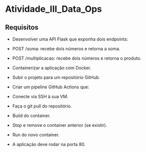 # Atividade_III_Data_Ops

## Requisitos

- Desenvolver uma API Flask que exponha dois endpoints:

- POST /soma: recebe dois números e retorna a soma.

- POST /multiplicacao: recebe dois números e retorna o produto.

- Containerizar a aplicação com Docker.

- Subir o projeto para um repositório GitHub.

- Criar um pipeline GitHub Actions que:

- Conecte via SSH à sua VM.

- Faça o git pull do repositório.

- Build do container.

- Stop e remove o container anterior (se existir).

- Run do novo container.

- A aplicação deve rodar na porta 80.
